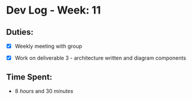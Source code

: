 # Dev Log - Week: 11
 
## Duties:
  - [X] Weekly meeting with group
  - [X] Work on deliverable 3 - architecture written and diagram components

 
## Time Spent: 
  * 8 _hours_ and 30 _minutes_
